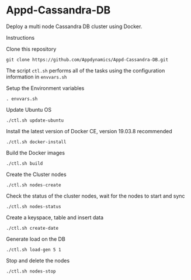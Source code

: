 # Appd-Cassandra-DB

Deploy a multi node Cassandra DB cluster using Docker.

Instructions

Clone this repository

`git clone https://github.com/Appdynamics/Appd-Cassandra-DB.git`

The script `ctl.sh` performs all of the tasks using the configuration information in `envvars.sh`

Setup the Environment variables

`. envvars.sh`

Update Ubuntu OS

`./ctl.sh update-ubuntu`

Install the latest version of Docker CE, version 19.03.8 recommended

`./ctl.sh docker-install`

Build the Docker images

`./ctl.sh build`

Create the Cluster nodes

`./ctl.sh nodes-create`

Check the status of the cluster nodes, wait for the nodes to start and sync

`./ctl.sh nodes-status`

Create a keyspace, table and insert data

`./ctl.sh create-date`

Generate load on the DB

`./ctl.sh load-gen 5 1`

Stop and delete the nodes

`./ctl.sh nodes-stop`
